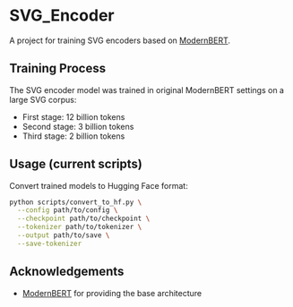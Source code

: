# SVG_Encoder

A project for training SVG encoders based on [ModernBERT](https://github.com/AnswerDotAI/ModernBERT).

## Training Process

The SVG encoder model was trained in original ModernBERT settings on a large SVG corpus:
- First stage: 12 billion tokens
- Second stage: 3 billion tokens 
- Third stage: 2 billion tokens

## Usage (current scripts)

Convert trained models to Hugging Face format:

```bash
python scripts/convert_to_hf.py \
  --config path/to/config \
  --checkpoint path/to/checkpoint \
  --tokenizer path/to/tokenizer \
  --output path/to/save \
  --save-tokenizer
```

## Acknowledgements

- [ModernBERT](https://github.com/AnswerDotAI/ModernBERT) for providing the base architecture